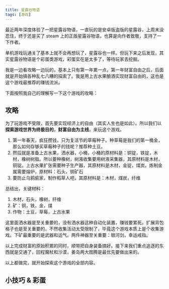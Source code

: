 ```yaml
---
title: 星露谷物语
tags: [游戏]
---
```


最近两年深度体验了一把星露谷物语，一直玩的是安卓版盗版的星露谷，上周末没忍住，终于还是买了 steam 上的正版星露谷物语，也算是向作者致敬，支持了一下作者。

单机游戏玩通关了基本上就不会再想玩了，星露谷也一样。但玩下来之后发现，其实星露谷物语是个彩蛋类游戏，彩蛋实在是太多了，等待玩家去挖掘。

我是一边看攻略一边玩的，基本上只有第一年累一点，第一年财富自由之后，后面就是开始搞各种乱七八糟的探索了。我是用上古水果酿酒实现财富自由的，这也是这个游戏最推荐的赚钱流派。

下面按照我自己的理解写一下这个游戏的攻略：

<!-- more -->

## 攻略

为了玩游戏不受限，首先要实现经济上的自由（其实人生也是如此）。所以我们以 **探索游戏世界为终极目的**，**财富自由为主线**，来玩这个游戏。

1. 第一年春天，疯狂攒钱，只为复活节的草莓种子。种草莓是我们的第一桶金，那么如何存够买草莓种子的钱呢？推荐种土豆。
2. 然后就是准备上古水果，洒水器，小桶，小桶的原材料是：铜锭，铁锭，木材，橡树树脂。所以要种橡树，树液收集要用树液采集器，其原材料是木材，铜锭。上古水果扩张需要种子生产器，其原材料是木材，金锭，煤炭。炼制金属需要熔炉，原材料：石头，铜矿石
3. 要防止乌鸦偷家，制作稻草人吧，其原材料是：木材，煤炭，纤维

总结出，关键材料：

1. 木材，石头，橡树，纤维
2. 矿：铜，铁，金，煤
3. 作物：土豆，草莓，上古水果

这里面洒水器是至关重要的，没有洒水器这种自动化装置，赚钱要累死。扩展背包格子也是至关重要的，不然收集活动太受限制了，毕竟这个游戏本质上是个收集游戏。下矿最重要的是武器和运气。两件神器至关重要：银河剑，幸运戒指。

以上完成财富的原始积累的同时，顺带把自身装备搞好。接下来我们重点追逐的东西就是交通了，回程魔杖和沙漠，姜岛两大图腾是最优先要做出来的。

以上都做完，就开始探索这个游戏的全部内容。

## 小技巧 & 彩蛋
